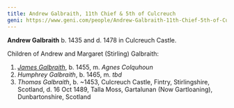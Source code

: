 ```yaml
---
title: Andrew Galbraith, 11th Chief & 5th of Culcreuch
geni: https://www.geni.com/people/Andrew-Galbraith-11th-Chief-5th-of-Culcreuch/6000000039864999357
---
```

**Andrew Galbraith** b. 1435 and d. 1478 in Culcreuch Castle.

Children of Andrew and Margaret (Stirling) Galbraith:

1. [*James Galbraith*](galbraith-james-1455.md), b. 1455, m. *Agnes Colquhoun*
2. *Humphrey Galbraith*, b. 1465, m. *tbd*
3. *Thomas Galbraith*, b. ~1453, Culcreuch Castle, Fintry, Stirlingshire, Scotland, d. 16 Oct 1489, Talla Moss, Gartalunan (Now Gartloaning), Dunbartonshire, Scotland
